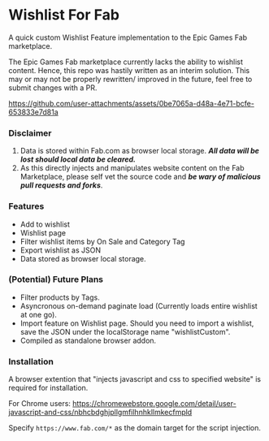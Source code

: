 # Wishlist For Fab
A quick custom Wishlist Feature implementation to the Epic Games Fab marketplace.

The Epic Games Fab marketplace currently lacks the ability to wishlist content. Hence, this repo was hastily written as an interim solution. This may or may not be properly rewritten/ improved in the future, feel free to submit changes with a PR.

https://github.com/user-attachments/assets/0be7065a-d48a-4e71-bcfe-653833e7d81a

### Disclaimer
1. Data is stored within Fab.com as browser local storage. _**All data will be lost should local data be cleared.**_
2. As this directly injects and manipulates website content on the Fab Marketplace, please self vet the source code and _**be wary of malicious pull requests and forks**_. 

### Features
- Add to wishlist
- Wishlist page
- Filter wishlist items by On Sale and Category Tag
- Export wishlist as JSON
- Data stored as browser local storage.

### (Potential) Future Plans
- Filter products by Tags.
- Asyncronous on-demand paginate load (Currently loads entire wishlist at one go). 
- Import feature on Wishlist page. Should you need to import a wishlist, save the JSON under the localStorage name "wishlistCustom".
- Compiled as standalone browser addon.

### Installation
A browser extention that "injects javascript and css to specified website" is required for installation.

For Chrome users: https://chromewebstore.google.com/detail/user-javascript-and-css/nbhcbdghjpllgmfilhnhkllmkecfmpld

Specify `https://www.fab.com/*` as the domain target for the script injection.